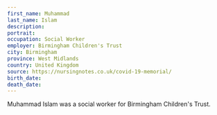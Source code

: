 ```yaml
---
first_name: Muhammad
last_name: Islam
description: 
portrait: 
occupation: Social Worker
employer: Birmingham Children's Trust
city: Birmingham
province: West Midlands
country: United Kingdom
source: https://nursingnotes.co.uk/covid-19-memorial/
birth_date: 
death_date: 
---
```


Muhammad Islam was a social worker for Birmingham Children's Trust.